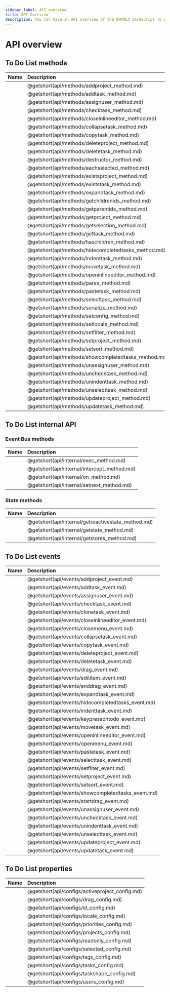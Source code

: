 ```yaml
---
sidebar_label: API overview
title: API Overview
description: You can have an API overview of the DHTMLX JavaScript To Do List library. Browse developer guides and API reference, try out code examples and live demos, and download a free 30-day evaluation version of DHTMLX To Do List.
---
```


# API overview

## To Do List methods

| Name                                         | Description                                         |
| :------------------------------------------- | :-------------------------------------------------- |
| [](api/methods/addproject_method.md)         | @getshort(api/methods/addproject_method.md)         |
| [](api/methods/addtask_method.md)            | @getshort(api/methods/addtask_method.md)            |
| [](api/methods/assignuser_method.md)         | @getshort(api/methods/assignuser_method.md)         |
| [](api/methods/checktask_method.md)          | @getshort(api/methods/checktask_method.md)          |
| [](api/methods/closeinlineeditor_method.md)  | @getshort(api/methods/closeinlineeditor_method.md)  |
| [](api/methods/collapsetask_method.md)       | @getshort(api/methods/collapsetask_method.md)       |
| [](api/methods/copytask_method.md)           | @getshort(api/methods/copytask_method.md)           |
| [](api/methods/deleteproject_method.md)      | @getshort(api/methods/deleteproject_method.md)      |
| [](api/methods/deletetask_method.md)         | @getshort(api/methods/deletetask_method.md)         |
| [](api/methods/destructor_method.md)         | @getshort(api/methods/destructor_method.md)         |
| [](api/methods/eachselected_method.md)       | @getshort(api/methods/eachselected_method.md)       |
| [](api/methods/existsproject_method.md)      | @getshort(api/methods/existsproject_method.md)      |
| [](api/methods/existstask_method.md)         | @getshort(api/methods/existstask_method.md)         |
| [](api/methods/expandtask_method.md)         | @getshort(api/methods/expandtask_method.md)         |
| [](api/methods/getchildrenids_method.md)     | @getshort(api/methods/getchildrenids_method.md)     |
| [](api/methods/getparentids_method.md)       | @getshort(api/methods/getparentids_method.md)       |
| [](api/methods/getproject_method.md)         | @getshort(api/methods/getproject_method.md)         |
| [](api/methods/getselection_method.md)       | @getshort(api/methods/getselection_method.md)       |
| [](api/methods/gettask_method.md)            | @getshort(api/methods/gettask_method.md)            |
| [](api/methods/haschildren_method.md)        | @getshort(api/methods/haschildren_method.md)        |
| [](api/methods/hidecompletedtasks_method.md) | @getshort(api/methods/hidecompletedtasks_method.md) |
| [](api/methods/indenttask_method.md)         | @getshort(api/methods/indenttask_method.md)         |
| [](api/methods/movetask_method.md)           | @getshort(api/methods/movetask_method.md)           |
| [](api/methods/openinlineeditor_method.md)   | @getshort(api/methods/openinlineeditor_method.md)   |
| [](api/methods/parse_method.md)              | @getshort(api/methods/parse_method.md)              |
| [](api/methods/pastetask_method.md)          | @getshort(api/methods/pastetask_method.md)          |
| [](api/methods/selecttask_method.md)         | @getshort(api/methods/selecttask_method.md)         |
| [](api/methods/serialize_method.md)          | @getshort(api/methods/serialize_method.md)          |
| [](api/methods/setconfig_method.md)          | @getshort(api/methods/setconfig_method.md)          |
| [](api/methods/setlocale_method.md)          | @getshort(api/methods/setlocale_method.md)          |
| [](api/methods/setfilter_method.md)          | @getshort(api/methods/setfilter_method.md)          |
| [](api/methods/setproject_method.md)         | @getshort(api/methods/setproject_method.md)         |
| [](api/methods/setsort_method.md)            | @getshort(api/methods/setsort_method.md)            |
| [](api/methods/showcompletedtasks_method.md) | @getshort(api/methods/showcompletedtasks_method.md) |
| [](api/methods/unassignuser_method.md)       | @getshort(api/methods/unassignuser_method.md)       |
| [](api/methods/unchecktask_method.md)        | @getshort(api/methods/unchecktask_method.md)        |
| [](api/methods/unindenttask_method.md)       | @getshort(api/methods/unindenttask_method.md)       |
| [](api/methods/unselecttask_method.md)       | @getshort(api/methods/unselecttask_method.md)       |
| [](api/methods/updateproject_method.md)      | @getshort(api/methods/updateproject_method.md)      |
| [](api/methods/updatetask_method.md)         | @getshort(api/methods/updatetask_method.md)         |

## To Do List internal API

### Event Bus methods

| Name                                 | Description                                 |
| :----------------------------------- | :------------------------------------------ |
| [](api/internal/exec_method.md)      | @getshort(api/internal/exec_method.md)      |
| [](api/internal/intercept_method.md) | @getshort(api/internal/intercept_method.md) |
| [](api/internal/on_method.md)        | @getshort(api/internal/on_method.md)        |
| [](api/internal/setnext_method.md)   | @getshort(api/internal/setnext_method.md)   |

### State methods

| Name                                        | Description                                        |
| :------------------------------------------ | :------------------------------------------------- |
| [](api/internal/getreactivestate_method.md) | @getshort(api/internal/getreactivestate_method.md) |
| [](api/internal/getstate_method.md)         | @getshort(api/internal/getstate_method.md)         |
| [](api/internal/getstores_method.md)        | @getshort(api/internal/getstores_method.md)        |

## To Do List events

| Name                                       | Description                                       |
| :----------------------------------------- | :------------------------------------------------ |
| [](api/events/addproject_event.md)         | @getshort(api/events/addproject_event.md)         |
| [](api/events/addtask_event.md)            | @getshort(api/events/addtask_event.md)            |
| [](api/events/assignuser_event.md)         | @getshort(api/events/assignuser_event.md)         |
| [](api/events/checktask_event.md)          | @getshort(api/events/checktask_event.md)          |
| [](api/events/clonetask_event.md)          | @getshort(api/events/clonetask_event.md)          |
| [](api/events/closeinlineeditor_event.md)  | @getshort(api/events/closeinlineeditor_event.md)  |
| [](api/events/closemenu_event.md)          | @getshort(api/events/closemenu_event.md)          |
| [](api/events/collapsetask_event.md)       | @getshort(api/events/collapsetask_event.md)       |
| [](api/events/copytask_event.md)           | @getshort(api/events/copytask_event.md)           |
| [](api/events/deleteproject_event.md)      | @getshort(api/events/deleteproject_event.md)      |
| [](api/events/deletetask_event.md)         | @getshort(api/events/deletetask_event.md)         |
| [](api/events/drag_event.md)               | @getshort(api/events/drag_event.md)               |
| [](api/events/edititem_event.md)           | @getshort(api/events/edititem_event.md)           |
| [](api/events/enddrag_event.md)            | @getshort(api/events/enddrag_event.md)            |
| [](api/events/expandtask_event.md)         | @getshort(api/events/expandtask_event.md)         |
| [](api/events/hidecompletedtasks_event.md) | @getshort(api/events/hidecompletedtasks_event.md) |
| [](api/events/indenttask_event.md)         | @getshort(api/events/indenttask_event.md)         |
| [](api/events/keypressontodo_event.md)     | @getshort(api/events/keypressontodo_event.md)     |
| [](api/events/movetask_event.md)           | @getshort(api/events/movetask_event.md)           |
| [](api/events/openinlineeditor_event.md)   | @getshort(api/events/openinlineeditor_event.md)   |
| [](api/events/openmenu_event.md)           | @getshort(api/events/openmenu_event.md)           |
| [](api/events/pastetask_event.md)          | @getshort(api/events/pastetask_event.md)          |
| [](api/events/selecttask_event.md)         | @getshort(api/events/selecttask_event.md)         |
| [](api/events/setfilter_event.md)          | @getshort(api/events/setfilter_event.md)          |
| [](api/events/setproject_event.md)         | @getshort(api/events/setproject_event.md)         |
| [](api/events/setsort_event.md)            | @getshort(api/events/setsort_event.md)            |
| [](api/events/showcompletedtasks_event.md) | @getshort(api/events/showcompletedtasks_event.md) |
| [](api/events/startdrag_event.md)          | @getshort(api/events/startdrag_event.md)          |
| [](api/events/unassignuser_event.md)       | @getshort(api/events/unassignuser_event.md)       |
| [](api/events/unchecktask_event.md)        | @getshort(api/events/unchecktask_event.md)        |
| [](api/events/unindenttask_event.md)       | @getshort(api/events/unindenttask_event.md)       |
| [](api/events/unselecttask_event.md)       | @getshort(api/events/unselecttask_event.md)       |
| [](api/events/updateproject_event.md)      | @getshort(api/events/updateproject_event.md)      |
| [](api/events/updatetask_event.md)         | @getshort(api/events/updatetask_event.md)         |

## To Do List properties

| Name                                    | Description                                    |
| :-------------------------------------- | :--------------------------------------------- |
| [](api/configs/activeproject_config.md) | @getshort(api/configs/activeproject_config.md) |
| [](api/configs/drag_config.md)          | @getshort(api/configs/drag_config.md)          |
| [](api/configs/id_config.md)            | @getshort(api/configs/id_config.md)            |
| [](api/configs/locale_config.md)        | @getshort(api/configs/locale_config.md)        |
| [](api/configs/priorities_config.md)    | @getshort(api/configs/priorities_config.md)    |
| [](api/configs/projects_config.md)      | @getshort(api/configs/projects_config.md)      |
| [](api/configs/readonly_config.md)      | @getshort(api/configs/readonly_config.md)      |
| [](api/configs/selected_config.md)      | @getshort(api/configs/selected_config.md)      |
| [](api/configs/tags_config.md)          | @getshort(api/configs/tags_config.md)          |
| [](api/configs/tasks_config.md)         | @getshort(api/configs/tasks_config.md)         |
| [](api/configs/taskshape_config.md)     | @getshort(api/configs/taskshape_config.md)     |
| [](api/configs/users_config.md)         | @getshort(api/configs/users_config.md)         |

